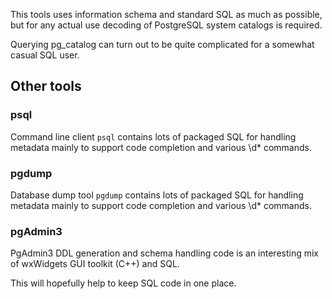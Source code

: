 This tools uses information schema and standard SQL as much as possible, but for any actual use decoding of
PostgreSQL system catalogs is required. 

Querying pg_catalog can turn out to be quite complicated for a somewhat casual SQL user.


Other tools
-----------

### psql

Command line client `psql` contains lots of packaged SQL for handling metadata 
mainly to support code completion and various \d* commands.

### pgdump

Database dump tool `pgdump` contains lots of packaged SQL for handling metadata 
mainly to support code completion and various \d* commands.

### pgAdmin3

PgAdmin3 DDL generation and schema handling code is an interesting 
mix of wxWidgets GUI toolkit (C++) and SQL.


This will hopefully help to keep SQL code in one place.

